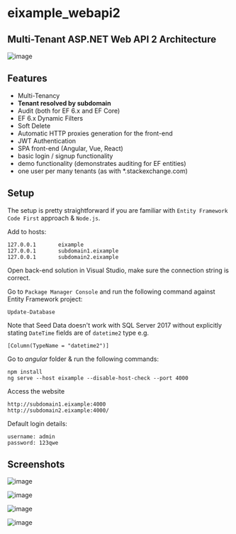 # eixample_webapi2


## Multi-Tenant ASP.NET Web API 2 Architecture

![image](https://i.imgur.com/pjFtUgV.png)

## Features

 - Multi-Tenancy
 - **Tenant resolved by subdomain**
 - Audit (both for EF 6.x and EF Core)
 - EF 6.x Dynamic Filters
 - Soft Delete
 - Automatic HTTP proxies generation for the front-end
 - JWT Authentication
 - SPA front-end (Angular, Vue, React)
 - basic login / signup functionality
 - demo functionality (demonstrates auditing for EF entities)
 - one user per many tenants (as with *.stackexchange.com)


## Setup

The setup is pretty straightforward if you are familiar with `Entity Framework Code First` approach & `Node.js`.

Add to hosts:

```
127.0.0.1       eixample
127.0.0.1       subdomain1.eixample
127.0.0.1       subdomain2.eixample
```

Open back-end solution in Visual Studio, make sure the connection string is correct.

Go to `Package Manager Console` and run the following command against Entity Framework project:

```
Update-Database
```

Note that Seed Data doesn't work with SQL Server 2017 without explicitly stating `DateTime` fields are of `datetime2` type e.g.

```
[Column(TypeName = "datetime2")]
```

Go to *angular* folder & run the following commands:

```
npm install
ng serve --host eixample --disable-host-check --port 4000
```

Access the website 

```
http://subdomain1.eixample:4000
http://subdomain2.eixample:4000/
```

Default login details:

```
username: admin
password: 123qwe
```



## Screenshots

![image](https://i.imgur.com/6dElfAj.png)

![image](https://i.imgur.com/taDwNNq.png)

![image](https://i.imgur.com/2lFPTQF.png)

![image](https://i.imgur.com/1YWeawI.png)